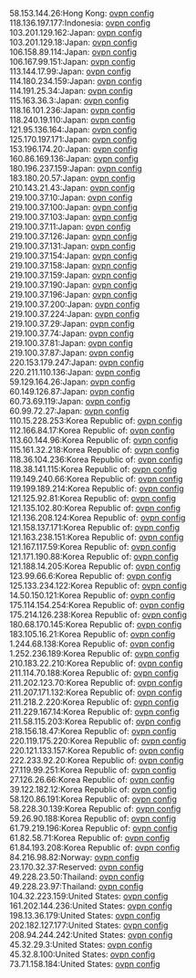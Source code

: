 58.153.144.26:Hong Kong: [ovpn config](vpn/58_153_144_26.ovpn)  
118.136.197.177:Indonesia: [ovpn config](vpn/118_136_197_177.ovpn)  
103.201.129.162:Japan: [ovpn config](vpn/103_201_129_162.ovpn)  
103.201.129.18:Japan: [ovpn config](vpn/103_201_129_18.ovpn)  
106.158.89.114:Japan: [ovpn config](vpn/106_158_89_114.ovpn)  
106.167.99.151:Japan: [ovpn config](vpn/106_167_99_151.ovpn)  
113.144.17.99:Japan: [ovpn config](vpn/113_144_17_99.ovpn)  
114.180.234.159:Japan: [ovpn config](vpn/114_180_234_159.ovpn)  
114.191.25.34:Japan: [ovpn config](vpn/114_191_25_34.ovpn)  
115.163.36.3:Japan: [ovpn config](vpn/115_163_36_3.ovpn)  
118.16.101.236:Japan: [ovpn config](vpn/118_16_101_236.ovpn)  
118.240.19.110:Japan: [ovpn config](vpn/118_240_19_110.ovpn)  
121.95.136.164:Japan: [ovpn config](vpn/121_95_136_164.ovpn)  
125.170.197.171:Japan: [ovpn config](vpn/125_170_197_171.ovpn)  
153.196.174.20:Japan: [ovpn config](vpn/153_196_174_20.ovpn)  
160.86.169.136:Japan: [ovpn config](vpn/160_86_169_136.ovpn)  
180.196.237.159:Japan: [ovpn config](vpn/180_196_237_159.ovpn)  
183.180.20.57:Japan: [ovpn config](vpn/183_180_20_57.ovpn)  
210.143.21.43:Japan: [ovpn config](vpn/210_143_21_43.ovpn)  
219.100.37.10:Japan: [ovpn config](vpn/219_100_37_10.ovpn)  
219.100.37.100:Japan: [ovpn config](vpn/219_100_37_100.ovpn)  
219.100.37.103:Japan: [ovpn config](vpn/219_100_37_103.ovpn)  
219.100.37.11:Japan: [ovpn config](vpn/219_100_37_11.ovpn)  
219.100.37.126:Japan: [ovpn config](vpn/219_100_37_126.ovpn)  
219.100.37.131:Japan: [ovpn config](vpn/219_100_37_131.ovpn)  
219.100.37.154:Japan: [ovpn config](vpn/219_100_37_154.ovpn)  
219.100.37.158:Japan: [ovpn config](vpn/219_100_37_158.ovpn)  
219.100.37.159:Japan: [ovpn config](vpn/219_100_37_159.ovpn)  
219.100.37.190:Japan: [ovpn config](vpn/219_100_37_190.ovpn)  
219.100.37.196:Japan: [ovpn config](vpn/219_100_37_196.ovpn)  
219.100.37.200:Japan: [ovpn config](vpn/219_100_37_200.ovpn)  
219.100.37.224:Japan: [ovpn config](vpn/219_100_37_224.ovpn)  
219.100.37.29:Japan: [ovpn config](vpn/219_100_37_29.ovpn)  
219.100.37.74:Japan: [ovpn config](vpn/219_100_37_74.ovpn)  
219.100.37.81:Japan: [ovpn config](vpn/219_100_37_81.ovpn)  
219.100.37.87:Japan: [ovpn config](vpn/219_100_37_87.ovpn)  
220.153.179.247:Japan: [ovpn config](vpn/220_153_179_247.ovpn)  
220.211.110.136:Japan: [ovpn config](vpn/220_211_110_136.ovpn)  
59.129.164.26:Japan: [ovpn config](vpn/59_129_164_26.ovpn)  
60.149.126.87:Japan: [ovpn config](vpn/60_149_126_87.ovpn)  
60.73.69.119:Japan: [ovpn config](vpn/60_73_69_119.ovpn)  
60.99.72.27:Japan: [ovpn config](vpn/60_99_72_27.ovpn)  
110.15.228.253:Korea Republic of: [ovpn config](vpn/110_15_228_253.ovpn)  
112.166.84.17:Korea Republic of: [ovpn config](vpn/112_166_84_17.ovpn)  
113.60.144.96:Korea Republic of: [ovpn config](vpn/113_60_144_96.ovpn)  
115.161.32.218:Korea Republic of: [ovpn config](vpn/115_161_32_218.ovpn)  
118.36.104.236:Korea Republic of: [ovpn config](vpn/118_36_104_236.ovpn)  
118.38.141.115:Korea Republic of: [ovpn config](vpn/118_38_141_115.ovpn)  
119.149.240.66:Korea Republic of: [ovpn config](vpn/119_149_240_66.ovpn)  
119.199.189.214:Korea Republic of: [ovpn config](vpn/119_199_189_214.ovpn)  
121.125.92.81:Korea Republic of: [ovpn config](vpn/121_125_92_81.ovpn)  
121.135.102.80:Korea Republic of: [ovpn config](vpn/121_135_102_80.ovpn)  
121.136.208.124:Korea Republic of: [ovpn config](vpn/121_136_208_124.ovpn)  
121.158.137.171:Korea Republic of: [ovpn config](vpn/121_158_137_171.ovpn)  
121.163.238.151:Korea Republic of: [ovpn config](vpn/121_163_238_151.ovpn)  
121.167.117.59:Korea Republic of: [ovpn config](vpn/121_167_117_59.ovpn)  
121.171.190.88:Korea Republic of: [ovpn config](vpn/121_171_190_88.ovpn)  
121.188.14.205:Korea Republic of: [ovpn config](vpn/121_188_14_205.ovpn)  
123.99.66.6:Korea Republic of: [ovpn config](vpn/123_99_66_6.ovpn)  
125.133.234.122:Korea Republic of: [ovpn config](vpn/125_133_234_122.ovpn)  
14.50.150.121:Korea Republic of: [ovpn config](vpn/14_50_150_121.ovpn)  
175.114.154.254:Korea Republic of: [ovpn config](vpn/175_114_154_254.ovpn)  
175.214.126.238:Korea Republic of: [ovpn config](vpn/175_214_126_238.ovpn)  
180.68.170.145:Korea Republic of: [ovpn config](vpn/180_68_170_145.ovpn)  
183.105.16.21:Korea Republic of: [ovpn config](vpn/183_105_16_21.ovpn)  
1.244.68.138:Korea Republic of: [ovpn config](vpn/1_244_68_138.ovpn)  
1.252.236.189:Korea Republic of: [ovpn config](vpn/1_252_236_189.ovpn)  
210.183.22.210:Korea Republic of: [ovpn config](vpn/210_183_22_210.ovpn)  
211.114.70.188:Korea Republic of: [ovpn config](vpn/211_114_70_188.ovpn)  
211.202.123.70:Korea Republic of: [ovpn config](vpn/211_202_123_70.ovpn)  
211.207.171.132:Korea Republic of: [ovpn config](vpn/211_207_171_132.ovpn)  
211.218.2.220:Korea Republic of: [ovpn config](vpn/211_218_2_220.ovpn)  
211.229.167.14:Korea Republic of: [ovpn config](vpn/211_229_167_14.ovpn)  
211.58.115.203:Korea Republic of: [ovpn config](vpn/211_58_115_203.ovpn)  
218.156.18.47:Korea Republic of: [ovpn config](vpn/218_156_18_47.ovpn)  
220.119.175.220:Korea Republic of: [ovpn config](vpn/220_119_175_220.ovpn)  
220.121.133.157:Korea Republic of: [ovpn config](vpn/220_121_133_157.ovpn)  
222.233.92.20:Korea Republic of: [ovpn config](vpn/222_233_92_20.ovpn)  
27.119.99.251:Korea Republic of: [ovpn config](vpn/27_119_99_251.ovpn)  
27.126.26.66:Korea Republic of: [ovpn config](vpn/27_126_26_66.ovpn)  
39.122.182.12:Korea Republic of: [ovpn config](vpn/39_122_182_12.ovpn)  
58.120.86.191:Korea Republic of: [ovpn config](vpn/58_120_86_191.ovpn)  
58.228.30.139:Korea Republic of: [ovpn config](vpn/58_228_30_139.ovpn)  
59.26.90.188:Korea Republic of: [ovpn config](vpn/59_26_90_188.ovpn)  
61.79.219.196:Korea Republic of: [ovpn config](vpn/61_79_219_196.ovpn)  
61.82.58.71:Korea Republic of: [ovpn config](vpn/61_82_58_71.ovpn)  
61.84.193.208:Korea Republic of: [ovpn config](vpn/61_84_193_208.ovpn)  
84.216.98.82:Norway: [ovpn config](vpn/84_216_98_82.ovpn)  
23.170.32.37:Reserved: [ovpn config](vpn/23_170_32_37.ovpn)  
49.228.23.50:Thailand: [ovpn config](vpn/49_228_23_50.ovpn)  
49.228.23.97:Thailand: [ovpn config](vpn/49_228_23_97.ovpn)  
104.32.223.159:United States: [ovpn config](vpn/104_32_223_159.ovpn)  
161.202.144.236:United States: [ovpn config](vpn/161_202_144_236.ovpn)  
198.13.36.179:United States: [ovpn config](vpn/198_13_36_179.ovpn)  
202.182.127.177:United States: [ovpn config](vpn/202_182_127_177.ovpn)  
208.94.244.242:United States: [ovpn config](vpn/208_94_244_242.ovpn)  
45.32.29.3:United States: [ovpn config](vpn/45_32_29_3.ovpn)  
45.32.8.100:United States: [ovpn config](vpn/45_32_8_100.ovpn)  
73.71.158.184:United States: [ovpn config](vpn/73_71_158_184.ovpn)  

